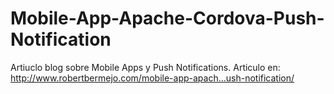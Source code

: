 # Mobile-App-Apache-Cordova-Push-Notification
Artiuclo blog sobre Mobile Apps y Push Notifications.
Articulo en: http://www.robertbermejo.com/mobile-app-apach…ush-notification/
